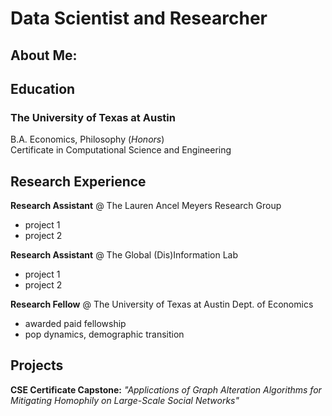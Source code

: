 # Data Scientist and Researcher

## About Me:

## Education
### The University of Texas at Austin
B.A. Economics, Philosophy (*Honors*)\
Certificate in Computational Science and Engineering

## Research Experience
**Research Assistant** @ The Lauren Ancel Meyers Research Group
- project 1
- project 2

**Research Assistant** @ The Global (Dis)Information Lab
- project 1
- project 2

**Research Fellow** @ The University of Texas at Austin Dept. of Economics
- awarded paid fellowship
- pop dynamics, demographic transition

## Projects
**CSE Certificate Capstone:** *"Applications of Graph Alteration Algorithms for Mitigating Homophily on Large-Scale Social Networks"*

